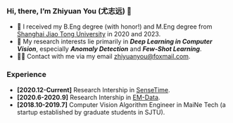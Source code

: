 ### Hi, there, I’m Zhiyuan You (尤志远) 👋

- 🔭 I received my B.Eng degree (with honor!) and M.Eng degree from [Shanghai Jiao Tong University](https://www.sjtu.edu.cn) in 2020 and 2023.
- 🤔 My research interests lie primarily in ***Deep Learning in Computer Vision***, especially ***Anomaly Detection*** and ***Few-Shot Learning***.
- 🤝🏻 Contact with me via my email zhiyuanyou@foxmail.com.

### Experience

- **[2020.12-Current]** Research Intership in [SenseTime](https://www.sensetime.com/cn).
- **[2020.6-2020.9]** Research Intership in [EM-Data](https://www.em-data.com.cn).
- **[2018.10-2019.7]** Computer Vision Algorithm Engineer in MaiNe Tech (a startup established by graduate students in SJTU).


<!---
zhiyuanyou/zhiyuanyou is a ✨ special ✨ repository because its `README.md` (this file) appears on your GitHub profile.
You can click the Preview link to take a look at your changes.
--->
